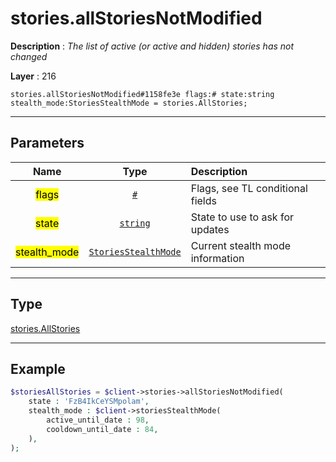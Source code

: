 # stories.allStoriesNotModified

**Description** : *The list of active \(or active and hidden\) stories has not changed*

**Layer** : 216

```tl
stories.allStoriesNotModified#1158fe3e flags:# state:string stealth_mode:StoriesStealthMode = stories.AllStories;
```

---

## Parameters

| Name | Type | Description |
| :---: | :---: | :--- |
| <mark>flags</mark> | [`#`](type/#) | Flags, see TL conditional fields |
| <mark>state</mark> | [`string`](type/string) | State to use to ask for updates |
| <mark>stealth_mode</mark> | [`StoriesStealthMode`](type/StoriesStealthMode) | Current stealth mode information |

---

## Type

[stories.AllStories](type/stories.AllStories)

---

## Example

```php
$storiesAllStories = $client->stories->allStoriesNotModified(
	state : 'FzB4IkCeYSMpolam',
	stealth_mode : $client->storiesStealthMode(
		active_until_date : 98,
		cooldown_until_date : 84,
	),
);
```